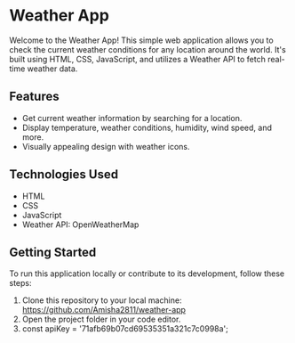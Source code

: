 # Weather App

Welcome to the Weather App! This simple web application allows you to check the current weather conditions for any location around the world. It's built using HTML, CSS, JavaScript, and utilizes a Weather API to fetch real-time weather data.

## Features

- Get current weather information by searching for a location.
- Display temperature, weather conditions, humidity, wind speed, and more.
- Visually appealing design with weather icons.

## Technologies Used

- HTML
- CSS
- JavaScript
- Weather API: OpenWeatherMap

## Getting Started

To run this application locally or contribute to its development, follow these steps:

1. Clone this repository to your local machine: https://github.com/Amisha2811/weather-app
2. Open the project folder in your code editor.
3. const apiKey = '71afb69b07cd69535351a321c7c0998a';


